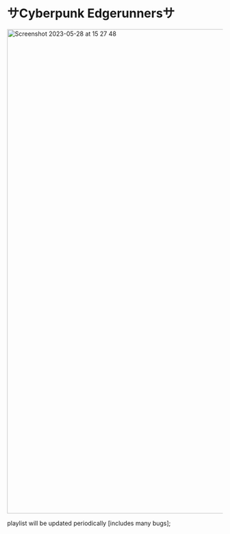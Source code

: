 # サCyberpunk Edgerunnersサ

<img width="1129" alt="Screenshot 2023-05-28 at 15 27 48" src="https://github.com/hpxxxhp/cyberpunk_songs_/assets/92604077/b254711d-9641-4995-aed1-dd9d941859b4">

playlist will be updated periodically [includes many bugs];
